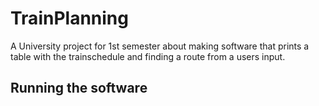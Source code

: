 # TrainPlanning

A University project for 1st semester about making software that prints a table with the trainschedule and finding a route from a users input.

## Running the software
